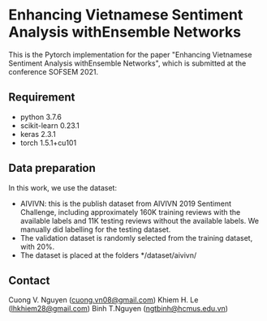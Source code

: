 # Enhancing Vietnamese Sentiment Analysis withEnsemble Networks

This is the Pytorch implementation for the paper "Enhancing Vietnamese Sentiment Analysis withEnsemble Networks", which is submitted at the conference SOFSEM 2021.

## Requirement

* python                    3.7.6     
* scikit-learn              0.23.1
* keras                     2.3.1
* torch                     1.5.1+cu101

## Data preparation

In this work, we use the dataset:
* AIVIVN: this is the publish dataset from AIVIVN 2019 Sentiment Challenge, including approximately 160K training reviews with the available labels and 11K testing reviews without the available labels. We manually did labelling for the testing dataset.
* The validation dataset is randomly selected from the training dataset, with 20%.
* The dataset is placed at the folders */dataset/aivivn/

## Contact

Cuong V. Nguyen (cuong.vn08@gmail.com)
Khiem H. Le (lhkhiem28@gmail.com)
Binh T.Nguyen (ngtbinh@hcmus.edu.vn)
